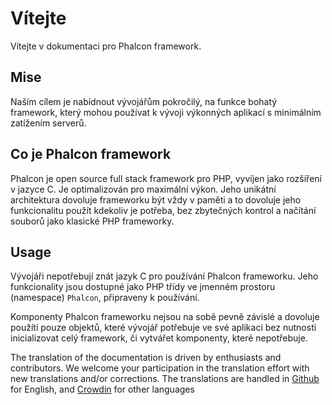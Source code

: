 # Vítejte

Vítejte v dokumentaci pro Phalcon framework.

## Mise

Naším cílem je nabídnout vývojářům pokročilý, na funkce bohatý framework, který mohou používat k vývoji výkonných aplikací s minimálním zatížením serverů.

## Co je Phalcon framework

Phalcon je open source full stack framework pro PHP, vyvíjen jako rozšíření v jazyce C. Je optimalizován pro maximální výkon. Jeho unikátní architektura dovoluje frameworku být vždy v paměti a to dovoluje jeho funkcionalitu použít kdekoliv je potřeba, bez zbytečných kontrol a načítání souborů jako klasické PHP frameworky.

## Usage

Vývojáři nepotřebují znát jazyk C pro používání Phalcon frameworku. Jeho funkcionality jsou dostupné jako PHP třídy ve jmenném prostoru (namespace) `Phalcon`, připraveny k používání.

Komponenty Phalcon frameworku nejsou na sobě pevně závislé a dovoluje použítí pouze objektů, které vývojář potřebuje ve své aplikaci bez nutnosti inicializovat celý framework, či vytvářet komponenty, které nepotřebuje.

<div class="alert alert-danger">
    <p>
        The translation of the documentation is driven by enthusiasts and contributors. We welcome your participation in the translation effort with new translations and/or corrections. The translations are handled in <a href="https://github.com/phalcon/docs">Github</a> for English, and <a href="https://crowdin.com/project/phalcon-documentation">Crowdin</a> for other languages
    </p>
</div>